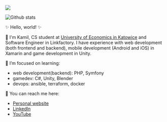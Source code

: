 ![](https://komarev.com/ghpvc/?username=kamreo)

![Github stats](https://github-readme-stats.vercel.app/api?username=kamreo&theme=tokyonight&show_icons=true&count_private=true)

✨ Hello, world! ✨ 

🔭 I'm Kamil, CS student at [University of Economics in Katowice](https://www.ue.katowice.pl/en.html) and Software Engineer in Linkfactory.
I have experience with web development (both frontend and backend), mobile development (Android and iOS) in Xamarin and game development in Unity.

🌱 I’m focused on learning:
- web development(backend): PHP, Symfony
- gamedev: C#, Unity, Blender
- devops: ansible, terraform, docker

💬 You can reach me here: 
- [Personal website](https://portfolio-website-kamreo.vercel.app/)
- [LinkedIn](https://www.linkedin.com/in/kamil-jonak-650b58178/)
- [YouTube](https://www.youtube.com/channel/UCq1WXpNpWWlB0fA_TrbHq7A)


<!--
**kamreo/kamreo** is a ✨ _special_ ✨ repository because its `README.md` (this file) appears on your GitHub profile.

Here are some ideas to get you started:

- 🔭 I’m currently working on ...
- 🌱 I’m currently learning ...
- 👯 I’m looking to collaborate on ...
- 🤔 I’m looking for help with ...
- 💬 Ask me about ...
- 📫 How to reach me: ...
- 😄 Pronouns: ...
- ⚡ Fun fact: ...
-->
